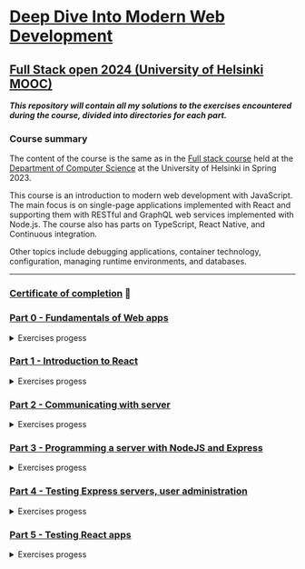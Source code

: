 # [Deep Dive Into Modern Web Development](https://fullstackopen.com/en/)
## [Full Stack open 2024 (University of Helsinki MOOC)](https://fullstackopen.com/en/)

***This repository will contain all my solutions to the exercises encountered during the course, divided into directories for each part.***

### Course summary

The content of the course is the same as in the [Full stack course](https://fullstackopen.com/) held at the [Department of Computer Science](https://www.helsinki.fi/en/faculty-science/faculty/computer-science) at the University of Helsinki in Spring 2023.

This course is an introduction to modern web development with JavaScript. The main focus is on single-page applications implemented with React and supporting them with RESTful and GraphQL web services implemented with Node.js. The course also has parts on TypeScript, React Native, and Continuous integration.

Other topics include debugging applications, container technology, configuration, managing runtime environments, and databases.

----------------------------------------------------------------------------
### [Certificate of completion](https://studies.cs.helsinki.fi/stats/api/certificate/fullstackopen/en/b1c167110e2357057ba5383858861544) :seedling:

### [Part 0 - Fundamentals of Web apps](https://github.com/ningia92/full-stack-open/tree/main/part0)
  <details> 
  <summary>Exercises progess</summary>
  
  - [x] 0.1  
  - [x] 0.2  
  - [x] 0.3  
  - [x] 0.4  
  - [x] 0.5  
  - [x] 0.6
        
  </details>

### [Part 1 - Introduction to React](https://github.com/ningia92/full-stack-open/tree/main/part1)
  <details> 
  <summary>Exercises progess</summary>
    
  - [x] 1.1
  - [x] 1.2
  - [x] 1.3
  - [x] 1.4
  - [x] 1.5
  - [x] 1.6
  - [x] 1.7
  - [x] 1.8
  - [x] 1.9
  - [x] 1.10
  - [x] 1.11
  - [x] 1.12
  - [x] 1.13
  - [x] 1.14
        
  </details>

### [Part 2 - Communicating with server](https://github.com/ningia92/full-stack-open/tree/main/part2)
  <details> 
  <summary>Exercises progess</summary>
    
  - [x] 2.1
  - [x] 2.2
  - [x] 2.3
  - [x] 2.4
  - [x] 2.5
  - [x] 2.6
  - [x] 2.7
  - [x] 2.8
  - [x] 2.9
  - [x] 2.10
  - [x] 2.11
  - [x] 2.12
  - [x] 2.13
  - [x] 2.14
  - [x] 2.15
  - [x] 2.16
  - [x] 2.17
  - [x] 2.18
  - [x] 2.19
  - [x] 2.20

  </details>

### [Part 3 - Programming a server with NodeJS and Express](https://github.com/ningia92/full-stack-open/tree/main/part3)
  <details> 
  <summary>Exercises progess</summary>
    
  - [x] 3.1
  - [x] 3.2
  - [x] 3.3
  - [x] 3.4
  - [x] 3.5
  - [x] 3.6
  - [x] 3.7
  - [x] 3.8
  - [x] 3.9
  - [x] 3.10
  - [x] 3.11
  - [x] 3.12
  - [x] 3.13
  - [x] 3.14
  - [x] 3.15
  - [x] 3.16
  - [x] 3.17
  - [x] 3.18
  - [x] 3.19
  - [x] 3.20
  - [x] 3.21
  - [x] 3.22
        
  </details>

### [Part 4 - Testing Express servers, user administration](https://github.com/ningia92/full-stack-open/tree/main/part4)
  <details> 
  <summary>Exercises progess</summary>
    
  - [x] 4.1
  - [x] 4.2
  - [x] 4.3
  - [x] 4.4
  - [x] 4.5
  - [x] 4.6
  - [x] 4.7
  - [x] 4.8
  - [x] 4.9
  - [x] 4.10
  - [x] 4.11
  - [x] 4.12
  - [x] 4.13
  - [x] 4.14
  - [x] 4.15
  - [x] 4.16
  - [x] 4.17
  - [x] 4.18
  - [x] 4.19
  - [x] 4.20
  - [x] 4.21
  - [x] 4.22
  - [x] 4.23
    
  </details>

### [Part 5 - Testing React apps](https://github.com/ningia92/full-stack-open/tree/main/part5)
  <details> 
  <summary>Exercises progess</summary>
    
  - [x] 5.1
  - [x] 5.2
  - [x] 5.3
  - [x] 5.4
  - [x] 5.5
  - [x] 5.6
  - [x] 5.7
  - [x] 5.8
  - [x] 5.9
  - [x] 5.10
  - [x] 5.11
  - [x] 5.12
  - [x] 5.13
  - [x] 5.14
  - [x] 5.15
  - [x] 5.16
  - [x] 5.17
  - [x] 5.18
  - [x] 5.19
  - [x] 5.20
  - [x] 5.21
  - [x] 5.22
  - [x] 5.23
    
  </details>
